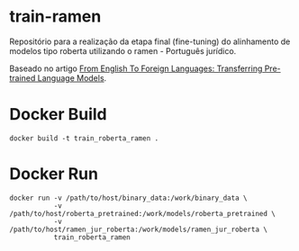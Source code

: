 # train-ramen
Repositório para a realização  da etapa final (fine-tuning) do alinhamento de modelos tipo roberta utilizando o ramen - Português jurídico.

Baseado no artigo [From English To Foreign Languages: Transferring Pre-trained Language Models](https://arxiv.org/abs/2002.07306).

# Docker Build
```
docker build -t train_roberta_ramen .
```
# Docker Run
```
docker run -v /path/to/host/binary_data:/work/binary_data \
           -v /path/to/host/roberta_pretrained:/work/models/roberta_pretrained \
           -v /path/to/host/ramen_jur_roberta:/work/models/ramen_jur_roberta \
           train_roberta_ramen
```